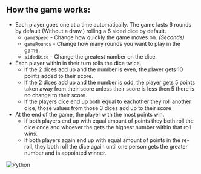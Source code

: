 ## How the game works:
* Each player goes one at a time automatically. The game lasts 6 rounds by default (Without a draw.) rolling a 6 sided dice by default.
  * `gameSpeed` - Change how quickly the game moves on. *(Seconds)*
  * `gameRounds` - Change how many rounds you want to play in the game.
  * `sidedDice` - Change the greatest number on the dice.
* Each player within in their turn rolls the dice twice.
  * If the 2 dices add up and the number is even, the player gets 10 points added to their score.
  * If the 2 dices add up and the number is odd, the player gets 5 points taken away from their score unless their score is less then 5 there is no change to their score.
  * If the players dice end up both equal to eachother they roll another dice, those values from those 3 dices add up to their score
* At the end of the game, the player with the most points win.
  * If both players end up with equal amount of points they both roll the dice once and whoever the gets the highest number within that roll wins.
  * If both players again end up with equal amount of points in the re-roll, they both roll the dice again until one person gets the greater number and is appointed winner.

![Python](https://img.shields.io/badge/python-yellow?style=for-the-badge&logo=python&logoColor=white)
